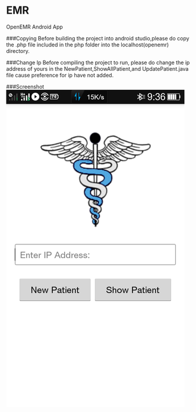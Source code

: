 # EMR
OpenEMR Android App

###Copying
Before building the project into android studio,please do copy the .php file included in the php folder into the localhost(openemr) directory.

###Change Ip
Before compiling the project to run, please do change the ip address of yours in the NewPatient,ShowAllPatient,and UpdatePatient.java file cause preference for ip have not added.

###Screenshot
![Screenshot sc1](/screenshot/sc1.png)



